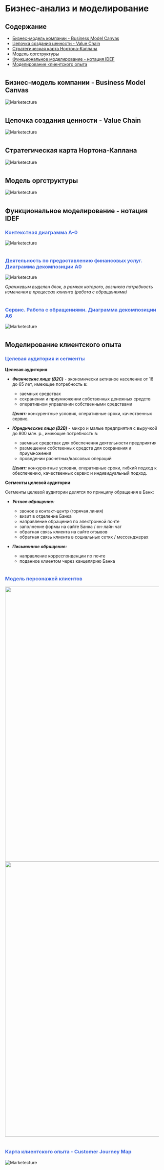 # Бизнес-анализ и моделирование

## **Содержание**
- [Бизнес-модель компании - Business Model Canvas](#бизнес-модель-компании---business-model-canvas)  
- [Цепочка создания ценности - Value Chain](#цепочка-создания-ценности---value-chain)  
- [Стратегическая карта Нортона-Каплана](#стратегическая-карта-нортона-каплана)  
- [Модель оргструктуры](#модель-оргструктуры)
- [Функциональное моделирование - нотация IDEF](#функциональное-моделирование---нотация-idef)  
- [Моделирование клиентского опыта](#моделирование-клиентского-опыта)  
#

## **Бизнес-модель компании - Business Model Canvas**
![Marketecture](../images/bmc.jpg)
#
## **Цепочка создания ценности - Value Chain**
![Marketecture](../images/vc.jpg)
#
## **Стратегическая карта Нортона-Каплана**
![Marketecture](../images/nk.png)
#
## **Модель оргструктуры**
![Marketecture](../images/SC.png)
#
## **Функциональное моделирование - нотация IDEF**
### <span style="color: royalblue">**Контекстная диаграмма А-0**</span> 
![Marketecture](../images/IDEF_A-0.png)
#
### <span style="color: royalblue">**Деятельность по предоставлению финансовых услуг. Диаграмма декомпозиции А0**</span>
![Marketecture](../images/IDEF_A0.png)


*Оранжевым выделен блок, в рамках которого, возникла потребность изменения в процессах клиента (работа с обращениями)* 
#

### <span style="color: royalblue">**Сервис. Работа с обращениями. Диаграмма декомпозиции А6**</span>
![Marketecture](../images/IDEF_A6.png)
#

## **Моделирование клиентского опыта**
### <span style="color: royalblue">**Целевая аудитория и сегменты**</span>

**Целевая аудитория**

- ***Физические лица (B2C)*** - экономически активное население от 18 до 65 лет, имеющее потребность в:

    - заемных средствах
    - сохранении и приумножении собственных денежных средств
    - оперативном управлении собственными средствами

     ***Ценят:*** конкурентные условия, оперативные сроки, качественных сервис.
</p>

- ***Юридические лица (B2B)*** - микро и малые предприятия с выручкой до 800 млн. р., имеющие потребность в:

    - заемных средствах для обеспечения деятельности предприятия
    - размещении собственных средств для сохранения и приумножения
    - проведении расчетных/кассовых операций
    
    ***Ценят:*** конкурентные условия, оперативные сроки, гибкий подход к обеспечению, качественных сервис и индивидуальный подход.

**Сегменты целевой аудитории**

Сегменты целевой аудитории делятся по принципу обращения в Банк:

- ***Устное обращение:***

    - звонок в контакт-центр (горячая линия)
    - визит в отделение Банка
    - направление обращения по электронной почте
    - заполнение формы на сайте Банка / он-лайн чат
    - обратная связь клиента на сайте отзывов
    - обратная связь клиента в социальных сетях / мессенджерах
</p>

- ***Письменное обращение:***

    - направление корреспонденции по почте
    - поданное клиентом через канцелярию Банка
#


### <span style="color: royalblue">**Модель персонажей клиентов**</span>




<img width="900" src="../images/Persona_B2B.png"> 
<img width="900" src="../images/Persona_B2С.png"> 
</p>

#

### <span style="color: royalblue">**Карта клиентского опыта - Customer Journey Map**</span>

![Marketecture](../images/CjmPB2B.png)
#
